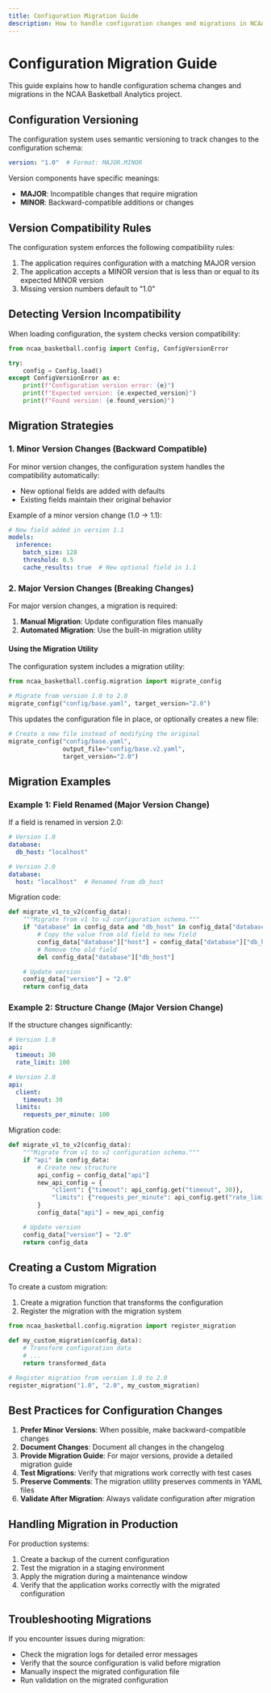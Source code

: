 ```yaml
---
title: Configuration Migration Guide
description: How to handle configuration changes and migrations in NCAA Basketball Analytics
---
```


# Configuration Migration Guide

This guide explains how to handle configuration schema changes and migrations in the NCAA Basketball Analytics project.

## Configuration Versioning

The configuration system uses semantic versioning to track changes to the configuration schema:

```yaml
version: "1.0"  # Format: MAJOR.MINOR
```

Version components have specific meanings:

- **MAJOR**: Incompatible changes that require migration
- **MINOR**: Backward-compatible additions or changes

## Version Compatibility Rules

The configuration system enforces the following compatibility rules:

1. The application requires configuration with a matching MAJOR version
2. The application accepts a MINOR version that is less than or equal to its expected MINOR version
3. Missing version numbers default to "1.0"

## Detecting Version Incompatibility

When loading configuration, the system checks version compatibility:

```python
from ncaa_basketball.config import Config, ConfigVersionError

try:
    config = Config.load()
except ConfigVersionError as e:
    print(f"Configuration version error: {e}")
    print(f"Expected version: {e.expected_version}")
    print(f"Found version: {e.found_version}")
```

## Migration Strategies

### 1. Minor Version Changes (Backward Compatible)

For minor version changes, the configuration system handles the compatibility automatically:

- New optional fields are added with defaults
- Existing fields maintain their original behavior

Example of a minor version change (1.0 → 1.1):

```yaml
# New field added in version 1.1
models:
  inference:
    batch_size: 128
    threshold: 0.5
    cache_results: true  # New optional field in 1.1
```

### 2. Major Version Changes (Breaking Changes)

For major version changes, a migration is required:

1. **Manual Migration**: Update configuration files manually
2. **Automated Migration**: Use the built-in migration utility

#### Using the Migration Utility

The configuration system includes a migration utility:

```python
from ncaa_basketball.config.migration import migrate_config

# Migrate from version 1.0 to 2.0
migrate_config("config/base.yaml", target_version="2.0")
```

This updates the configuration file in place, or optionally creates a new file:

```python
# Create a new file instead of modifying the original
migrate_config("config/base.yaml",
               output_file="config/base.v2.yaml",
               target_version="2.0")
```

## Migration Examples

### Example 1: Field Renamed (Major Version Change)

If a field is renamed in version 2.0:

```yaml
# Version 1.0
database:
  db_host: "localhost"

# Version 2.0
database:
  host: "localhost"  # Renamed from db_host
```

Migration code:

```python
def migrate_v1_to_v2(config_data):
    """Migrate from v1 to v2 configuration schema."""
    if "database" in config_data and "db_host" in config_data["database"]:
        # Copy the value from old field to new field
        config_data["database"]["host"] = config_data["database"]["db_host"]
        # Remove the old field
        del config_data["database"]["db_host"]

    # Update version
    config_data["version"] = "2.0"
    return config_data
```

### Example 2: Structure Change (Major Version Change)

If the structure changes significantly:

```yaml
# Version 1.0
api:
  timeout: 30
  rate_limit: 100

# Version 2.0
api:
  client:
    timeout: 30
  limits:
    requests_per_minute: 100
```

Migration code:

```python
def migrate_v1_to_v2(config_data):
    """Migrate from v1 to v2 configuration schema."""
    if "api" in config_data:
        # Create new structure
        api_config = config_data["api"]
        new_api_config = {
            "client": {"timeout": api_config.get("timeout", 30)},
            "limits": {"requests_per_minute": api_config.get("rate_limit", 100)}
        }
        config_data["api"] = new_api_config

    # Update version
    config_data["version"] = "2.0"
    return config_data
```

## Creating a Custom Migration

To create a custom migration:

1. Create a migration function that transforms the configuration
2. Register the migration with the migration system

```python
from ncaa_basketball.config.migration import register_migration

def my_custom_migration(config_data):
    # Transform configuration data
    # ...
    return transformed_data

# Register migration from version 1.0 to 2.0
register_migration("1.0", "2.0", my_custom_migration)
```

## Best Practices for Configuration Changes

1. **Prefer Minor Versions**: When possible, make backward-compatible changes
2. **Document Changes**: Document all changes in the changelog
3. **Provide Migration Guide**: For major versions, provide a detailed migration guide
4. **Test Migrations**: Verify that migrations work correctly with test cases
5. **Preserve Comments**: The migration utility preserves comments in YAML files
6. **Validate After Migration**: Always validate configuration after migration

## Handling Migration in Production

For production systems:

1. Create a backup of the current configuration
2. Test the migration in a staging environment
3. Apply the migration during a maintenance window
4. Verify that the application works correctly with the migrated configuration

## Troubleshooting Migrations

If you encounter issues during migration:

- Check the migration logs for detailed error messages
- Verify that the source configuration is valid before migration
- Manually inspect the migrated configuration file
- Run validation on the migrated configuration
